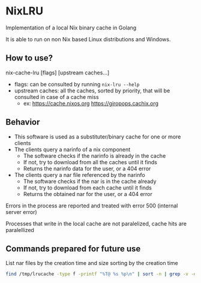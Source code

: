 # NixLRU

Implementation of a local Nix binary cache in Golang

It is able to run on non Nix based Linux distributions and Windows.

## How to use?

nix-cache-lru [flags] [upstream caches...]

- flags: can be consulted by running `nix-lru --help`
- upstream caches: all the caches, sorted by priority, that will be consulted in case of a cache miss
  - ex: https://cache.nixos.org https://giropops.cachix.org

## Behavior
- This software is used as a substituter/binary cache for one or more clients
- The clients query a narinfo of a nix component
    - The software checks if the narinfo is already in the cache
    - If not, try to download from all the caches until it finds
    - Returns the narinfo data for the user, or a 404 error
- The clients query a nar file referenced by the narinfo
    - The software checks if the nar is in the cache already
    - If not, try to download from each cache until it finds
    - Returns the obtained nar for the user, or a 404 error

Errors in the process are reported and treated with error 500 (internal server error)

Processes that write in the local cache are not paralelized, cache hits are paralellized


## Commands prepared for future use

List nar files by the creation time and size sorting by the creation time

```sh
find /tmp/lrucache -type f -printf "%T@ %s %p\n" | sort -n | grep -v -e '.narinfo$'
```
